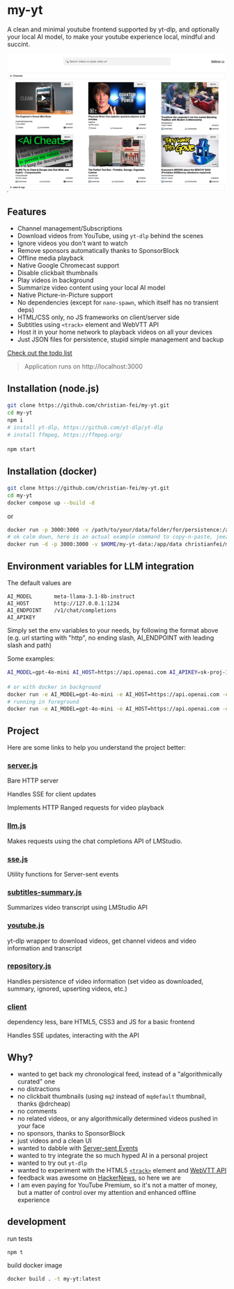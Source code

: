 # my-yt

A clean and minimal youtube frontend supported by yt-dlp, and optionally your local AI model, to make your youtube experience local, mindful and succint.

![preview my-yt](/preview.png)






## Features

- Channel management/Subscriptions
- Download videos from YouTube, using `yt-dlp` behind the scenes
- Ignore videos you don't want to watch
- Remove sponsors automatically thanks to SponsorBlock
- Offline media playback
- Native Google Chromecast support
- Disable clickbait thumbnails
- Play videos in background
- Summarize video content using your local AI model
- Native Picture-in-Picture support
- No dependencies (except for `nano-spawn`, which itself has no transient deps)
- HTML/CSS only, no JS frameworks on client/server side
- Subtitles using `<track>` element and WebVTT API
- Host it in your home network to playback videos on all your devices
- Just JSON files for persistence, stupid simple management and backup

[Check out the todo list](https://github.com/christian-fei/my-yt/issues/5)


> Application runs on http://localhost:3000 





## Installation (node.js)

```bash
git clone https://github.com/christian-fei/my-yt.git
cd my-yt
npm i
# install yt-dlp, https://github.com/yt-dlp/yt-dlp
# install ffmpeg, https://ffmpeg.org/

npm start
```








## Installation (docker)

```bash
git clone https://github.com/christian-fei/my-yt.git
cd my-yt
docker compose up --build -d
```

or

```bash
docker run -p 3000:3000 -v /path/to/your/data/folder/for/persistence:/app/data christianfei/my-yt:latest
# ok calm down, here is an actual example command to copy-n-paste, jeez
docker run -d -p 3000:3000 -v $HOME/my-yt-data:/app/data christianfei/my-yt:latest
```

## Environment variables for LLM integration

The default values are
```
AI_MODEL       meta-llama-3.1-8b-instruct
AI_HOST        http://127.0.0.1:1234
AI_ENDPOINT    /v1/chat/completions
AI_APIKEY
```

Simply set the env variables to your needs, by following the format above (e.g. url starting with "http", no ending slash, AI_ENDPOINT with leading slash and path)

Some examples:

```bash
AI_MODEL=gpt-4o-mini AI_HOST=https://api.openai.com AI_APIKEY=sk-proj-123 npm start

# or with docker in background
docker run -e AI_MODEL=gpt-4o-mini -e AI_HOST=https://api.openai.com -e AI_APIKEY=sk-proj-123 -d -p 3000:3000 christianfei/my-yt:latest
# running in foreground
docker run -e AI_MODEL=gpt-4o-mini -e AI_HOST=https://api.openai.com -e AI_APIKEY=sk-proj-123 --rm -it -p 3000:3000 christianfei/my-yt:latest
```






## Project

Here are some links to help you understand the project better:

### [server.js](https://github.com/christian-fei/my-yt/blob/main/lib/server.js)

Bare HTTP server

Handles SSE for client updates

Implements HTTP Ranged requests for video playback

### [llm.js](https://github.com/christian-fei/my-yt/blob/main/lib/llm.js)

Makes requests using the chat completions API of LMStudio.

### [sse.js](https://github.com/christian-fei/my-yt/blob/main/lib/sse.js)

Utility functions for Server-sent events

### [subtitles-summary.js](https://github.com/christian-fei/my-yt/blob/main/lib/subtitles-summary.js)

Summarizes video transcript using LMStudio API

### [youtube.js](https://github.com/christian-fei/my-yt/blob/main/lib/youtube.js)

yt-dlp wrapper to download videos, get channel videos and video information and transcript

### [repository.js](https://github.com/christian-fei/my-yt/blob/main/lib/repository.js)

Handles persistence of video information (set video as downloaded, summary, ignored, upserting videos, etc.)

### [client](https://github.com/christian-fei/my-yt/tree/main/client)

dependency less, bare HTML5, CSS3 and JS for a basic frontend

Handles SSE updates, interacting with the API






## Why?

- wanted to get back my chronological feed, instead of a "algorithmically curated" one
- no distractions
- no clickbait thumbnails (using `mq2` instead of `mqdefault` thumbnail, thanks @drcheap)
- no comments
- no related videos, or any algorithmically determined videos pushed in your face
- no sponsors, thanks to SponsorBlock
- just videos and a clean UI
- wanted to dabble with [Server-sent Events](https://github.com/christian-fei/my-yt/blob/main/lib/sse.js)
- wanted to try integrate the so much hyped AI in a personal project
- wanted to try out `yt-dlp`
- wanted to experiment with the HTML5 [`<track>`](https://developer.mozilla.org/en-US/docs/Web/HTML/Element/track) element and [WebVTT API](https://developer.mozilla.org/en-US/docs/Web/API/WebVTT_API)
- feedback was awesome on [HackerNews](https://news.ycombinator.com/item?id=43373242), so here we are
- I am even paying for YouTube Premium, so it's not a matter of money, but a matter of control over my attention and enhanced offline experience




## development

run tests

```
npm t
```


build docker image

```bash
docker build . -t my-yt:latest
```
